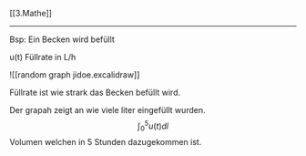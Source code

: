 [[3.Mathe]]
___
Bsp: Ein Becken wird befüllt

u(t) Füllrate in L/h

![[random graph jidoe.excalidraw]]

Füllrate ist wie strark das Becken befüllt wird.

Der grapah zeigt an wie viele liter eingefüllt wurden.$$\int_{0}^{5}u(t)dl$$Volumen welchen in 5 Stunden dazugekommen ist. 

